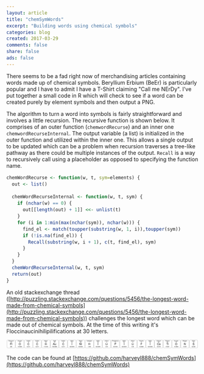 ```yaml
---
layout: article
title: "chemSymWords"
excerpt: "Building words using chemical symbols"
categories: blog
created: 2017-03-29
comments: false
share: false
ads: false
---
```


There seems to be a fad right now of merchandising articles containing words made up of chemical symbols.  Beryllium Erbium (BeEr) is particularly popular and I have to admit I have a T-Shirt claiming "Call me NErDy".  I've put together a small code in R which will check to see if a word can be created purely by element symbols and then output a PNG.  

The algorithm to turn a word into symbols is fairly straightforward and involves a little recursion.  The recursive function is shown below.  It comprises of an outer function (`chemwordRecurse`) and an inner one `chemwordRecurseInternal`.  The output variable (a list) is initialized in the outer function and utilized within the inner one.  This allows a single output to be updated which can be a problem when recursion traverses a tree-like pathway as there could be multiple instances of the output.  `Recall` is a way to recursively call using a placeholder as opposed to specifying the function name.

```r
chemWordRecurse <- function(w, t, sym=elements) {
  out <- list()

  chemWordRecurseInternal <- function(w, t, sym) {
    if (nchar(w) == 0) {
      out[[length(out) + 1]] <<- unlist(t)
    }
    for (i in 1:min(max(nchar(sym)), nchar(w))) {
      find_el <- match(toupper(substring(w, 1, i)),toupper(sym))
      if (!is.na(find_el)) {
        Recall(substring(w, i + 1), c(t, find_el), sym)
      }
    }
  }
  chemWordRecurseInternal(w, t, sym)
  return(out)
}
```

An old stackexchange thread ([http://puzzling.stackexchange.com/questions/5456/the-longest-word-made-from-chemical-symbols](http://puzzling.stackexchange.com/questions/5456/the-longest-word-made-from-chemical-symbols)) challenges the longest word which can be made out of chemical symbols.  At the time of this writing it's Floccinaucinihilipilifications at 30 letters.

![](/images/post-images/2017-03-29-chemSymWords/Floccinaucinihilipilifications.png)

The code can be found at [https://github.com/harveyl888/chemSymWords](https://github.com/harveyl888/chemSymWords)